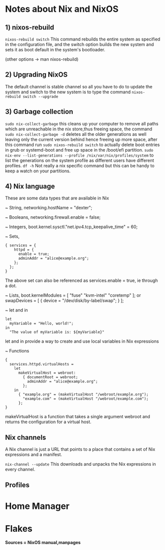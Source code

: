 # Notes about Nix and NixOS

## 1) nixos-rebuild

```nixos-rebuild switch``` This command rebuilds the entire system as specified in the configuration file, and the switch option builds the new system and sets it as boot default in the system's bootloader.

(other options -> man nixos-rebuild)


## 2) Upgrading NixOS

The default channel is stable channel so all you have to do to update the system and switch to the new system is to type the command ```nixos-rebuild switch --upgrade```

## 3) Garbage collection

```sudo nix-collect-garbage``` this cleans up your computer to remove all paths which are unreachable in the nix store,thus freeing space, the command ```sudo nix-collect-garbage -d``` deletes all the older generations as well leaving only the current version behind hence freeing up more space, after this command run
```sudo nixos-rebuild switch``` to actually delete boot entries in grub or systemd-boot and free up space in the /boot/efi partition.
```sudo nix-env --list-generations --profile /nix/var/nix/profiles/system``` to list the generations on the system profile as different users have different profiles.
```df -h```  Not really a nix specific command but this can be handy to keep a watch on your partitions.

## 4) Nix language

These  are some data types that are available in Nix

~ String, networking.hostName = "dexter";

~ Booleans, networking.firewall.enable = false;

~ Integers, boot.kernel.sysctl."net.ipv4.tcp_keepalive_time" = 60;

~ Sets, 
```
{ services = {
    httpd = {
      enable = true;
      adminAddr = "alice@example.org";
    };
  };
}
```
The above set can also be referenced as services.enable = true, ie through a dot.

~ Lists, boot.kernelModules = [ "fuse" "kvm-intel" "coretemp" ]; or swapDevices = [ { device = "/dev/disk/by-label/swap"; } ];

~ let and in
```
let
  myVariable = "Hello, world!";
in
  "The value of myVariable is: ${myVariable}"
```

let and in provide a way to create and use local variables in Nix expressions

~ Functions 
```
{
  services.httpd.virtualHosts =
    let
      makeVirtualHost = webroot:
        { documentRoot = webroot;
          adminAddr = "alice@example.org";
        };
    in
      { "example.org" = (makeVirtualHost "/webroot/example.org");
        "example.com" = (makeVirtualHost "/webroot/example.com");
      };
}
```
makeVirtualHost is a function that takes a single argument webroot and returns the configuration for a virtual host.

## Nix channels 

A Nix channel is just a URL that points to a place that contains a set of Nix expressions and a manifest.

```nix-channel --update```  This downloads and unpacks the Nix expressions in every channel.

## Profiles

# Home Manager


# Flakes


**Sources = NixOS manual,manpages**
